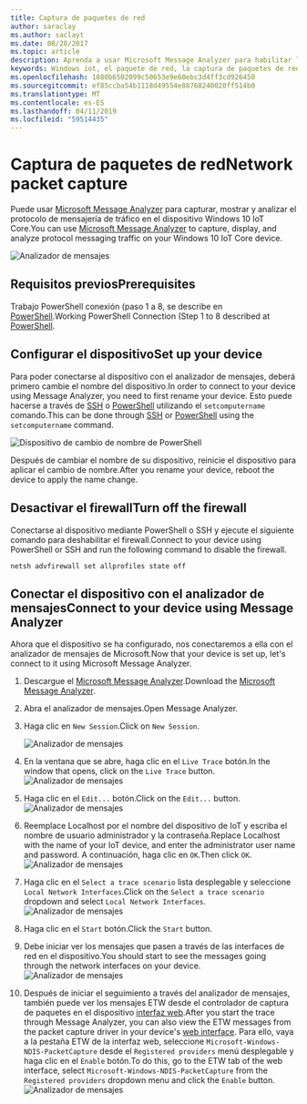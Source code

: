 ```yaml
---
title: Captura de paquetes de red
author: saraclay
ms.author: saclayt
ms.date: 08/28/2017
ms.topic: article
description: Aprenda a usar Microsoft Message Analyzer para habilitar la captura de paquetes de red
keywords: Windows iot, el paquete de red, la captura de paquetes de red, Microsoft Message Analyzer, PowerShell
ms.openlocfilehash: 1880b6502099c50653e9e60ebc3d4ff3cd926450
ms.sourcegitcommit: ef85ccba54b1118d49554e88768240020ff514b0
ms.translationtype: MT
ms.contentlocale: es-ES
ms.lasthandoff: 04/11/2019
ms.locfileid: "59514435"
---
```

# <a name="network-packet-capture"></a><span data-ttu-id="e821a-104">Captura de paquetes de red</span><span class="sxs-lookup"><span data-stu-id="e821a-104">Network packet capture</span></span>

<span data-ttu-id="e821a-105">Puede usar [Microsoft Message Analyzer](http://www.microsoft.com/en-us/download/details.aspx?id=44226) para capturar, mostrar y analizar el protocolo de mensajería de tráfico en el dispositivo Windows 10 IoT Core.</span><span class="sxs-lookup"><span data-stu-id="e821a-105">You can use [Microsoft Message Analyzer](http://www.microsoft.com/en-us/download/details.aspx?id=44226) to capture, display, and analyze protocol messaging traffic on your Windows 10 IoT Core device.</span></span>

![Analizador de mensajes](../media/NetworkPacketCapture/message-analyzer.png)

## <a name="prerequisites"></a><span data-ttu-id="e821a-107">Requisitos previos</span><span class="sxs-lookup"><span data-stu-id="e821a-107">Prerequisites</span></span>

<span data-ttu-id="e821a-108">Trabajo PowerShell conexión (paso 1 a 8, se describe en [PowerShell](../connect-your-device/PowerShell.md).</span><span class="sxs-lookup"><span data-stu-id="e821a-108">Working PowerShell Connection (Step 1 to 8 described at [PowerShell](../connect-your-device/PowerShell.md).</span></span>

## <a name="set-up-your-device"></a><span data-ttu-id="e821a-109">Configurar el dispositivo</span><span class="sxs-lookup"><span data-stu-id="e821a-109">Set up your device</span></span>

<span data-ttu-id="e821a-110">Para poder conectarse al dispositivo con el analizador de mensajes, deberá primero cambie el nombre del dispositivo.</span><span class="sxs-lookup"><span data-stu-id="e821a-110">In order to connect to your device using Message Analyzer, you need to first rename your device.</span></span>  <span data-ttu-id="e821a-111">Esto puede hacerse a través de [SSH](../connect-your-device/SSH.md) o [PowerShell](../connect-your-device/PowerShell.md) utilizando el `setcomputername` comando.</span><span class="sxs-lookup"><span data-stu-id="e821a-111">This can be done through [SSH](../connect-your-device/SSH.md) or [PowerShell](../connect-your-device/PowerShell.md) using the `setcomputername` command.</span></span>

![Dispositivo de cambio de nombre de PowerShell](../media/NetworkPacketCapture/powershell-rename-device.png)

<span data-ttu-id="e821a-113">Después de cambiar el nombre de su dispositivo, reinicie el dispositivo para aplicar el cambio de nombre.</span><span class="sxs-lookup"><span data-stu-id="e821a-113">After you rename your device, reboot the device to apply the name change.</span></span>

## <a name="turn-off-the-firewall"></a><span data-ttu-id="e821a-114">Desactivar el firewall</span><span class="sxs-lookup"><span data-stu-id="e821a-114">Turn off the firewall</span></span>

<span data-ttu-id="e821a-115">Conectarse al dispositivo mediante PowerShell o SSH y ejecute el siguiente comando para deshabilitar el firewall.</span><span class="sxs-lookup"><span data-stu-id="e821a-115">Connect to your device using PowerShell or SSH and run the following command to disable the firewall.</span></span>
    
    netsh advfirewall set allprofiles state off
    
## <a name="connect-to-your-device-using-message-analyzer"></a><span data-ttu-id="e821a-116">Conectar el dispositivo con el analizador de mensajes</span><span class="sxs-lookup"><span data-stu-id="e821a-116">Connect to your device using Message Analyzer</span></span>

<span data-ttu-id="e821a-117">Ahora que el dispositivo se ha configurado, nos conectaremos a ella con el analizador de mensajes de Microsoft.</span><span class="sxs-lookup"><span data-stu-id="e821a-117">Now that your device is set up, let's connect to it using Microsoft Message Analyzer.</span></span>

1. <span data-ttu-id="e821a-118">Descargue el [Microsoft Message Analyzer](http://www.microsoft.com/en-us/download/details.aspx?id=44226).</span><span class="sxs-lookup"><span data-stu-id="e821a-118">Download the [Microsoft Message Analyzer](http://www.microsoft.com/en-us/download/details.aspx?id=44226).</span></span>
2. <span data-ttu-id="e821a-119">Abra el analizador de mensajes.</span><span class="sxs-lookup"><span data-stu-id="e821a-119">Open Message Analyzer.</span></span>
3. <span data-ttu-id="e821a-120">Haga clic en `New Session`.</span><span class="sxs-lookup"><span data-stu-id="e821a-120">Click on `New Session`.</span></span>

    ![Analizador de mensajes](../media/NetworkPacketCapture/message-analyzer-new-session.png)
4. <span data-ttu-id="e821a-122">En la ventana que se abre, haga clic en el `Live Trace` botón.</span><span class="sxs-lookup"><span data-stu-id="e821a-122">In the window that opens, click on the `Live Trace` button.</span></span>
    ![Analizador de mensajes](../media/NetworkPacketCapture/message-analyzer-live-trace.png)
5. <span data-ttu-id="e821a-124">Haga clic en el `Edit...` botón.</span><span class="sxs-lookup"><span data-stu-id="e821a-124">Click on the `Edit...` button.</span></span>
    ![Analizador de mensajes](../media/NetworkPacketCapture/message-analyzer-edit-button.png)
6. <span data-ttu-id="e821a-126">Reemplace Localhost por el nombre del dispositivo de IoT y escriba el nombre de usuario administrador y la contraseña.</span><span class="sxs-lookup"><span data-stu-id="e821a-126">Replace Localhost with the name of your IoT device, and enter the administrator user name and password.</span></span>  <span data-ttu-id="e821a-127">A continuación, haga clic en `OK`.</span><span class="sxs-lookup"><span data-stu-id="e821a-127">Then click `OK`.</span></span>
    ![Analizador de mensajes](../media/NetworkPacketCapture/message-analyzer-edit-target-computers.png)
7. <span data-ttu-id="e821a-129">Haga clic en el `Select a trace scenario` lista desplegable y seleccione `Local Network Interfaces`.</span><span class="sxs-lookup"><span data-stu-id="e821a-129">Click on the `Select a trace scenario` dropdown and select `Local Network Interfaces`.</span></span>
    ![Analizador de mensajes](../media/NetworkPacketCapture/message-analyzer-trace-scenario.png)
8. <span data-ttu-id="e821a-131">Haga clic en el `Start` botón.</span><span class="sxs-lookup"><span data-stu-id="e821a-131">Click the `Start` button.</span></span>
9. <span data-ttu-id="e821a-132">Debe iniciar ver los mensajes que pasen a través de las interfaces de red en el dispositivo.</span><span class="sxs-lookup"><span data-stu-id="e821a-132">You should start to see the messages going through the network interfaces on your device.</span></span>
    ![Analizador de mensajes](../media/NetworkPacketCapture/message-analyzer.png)
10. <span data-ttu-id="e821a-134">Después de iniciar el seguimiento a través del analizador de mensajes, también puede ver los mensajes ETW desde el controlador de captura de paquetes en el dispositivo [interfaz web](DevicePortal.md).</span><span class="sxs-lookup"><span data-stu-id="e821a-134">After you start the trace through Message Analyzer, you can also view the ETW messages from the packet capture driver in your device's [web interface](DevicePortal.md).</span></span>  <span data-ttu-id="e821a-135">Para ello, vaya a la pestaña ETW de la interfaz web, seleccione `Microsoft-Windows-NDIS-PacketCapture` desde el `Registered providers` menú desplegable y haga clic en el `Enable` botón.</span><span class="sxs-lookup"><span data-stu-id="e821a-135">To do this, go to the ETW tab of the web interface, select `Microsoft-Windows-NDIS-PacketCapture` from the `Registered providers` dropdown menu and click the `Enable` button.</span></span>
    ![Analizador de mensajes](../media/NetworkPacketCapture/web-etw.png)    
